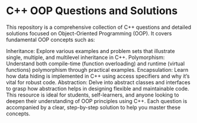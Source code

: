 # C++ OOP Questions and Solutions

This repository is a comprehensive collection of C++ questions and detailed solutions focused on Object-Oriented Programming (OOP). It covers fundamental OOP concepts such as:

Inheritance: Explore various examples and problem sets that illustrate single, multiple, and multilevel inheritance in C++.
Polymorphism: Understand both compile-time (function overloading) and runtime (virtual functions) polymorphism through practical examples.
Encapsulation: Learn how data hiding is implemented in C++ using access specifiers and why it’s vital for robust code.
Abstraction: Delve into abstract classes and interfaces to grasp how abstraction helps in designing flexible and maintainable code.
This resource is ideal for students, self-learners, and anyone looking to deepen their understanding of OOP principles using C++. Each question is accompanied by a clear, step-by-step solution to help you master these concepts.



